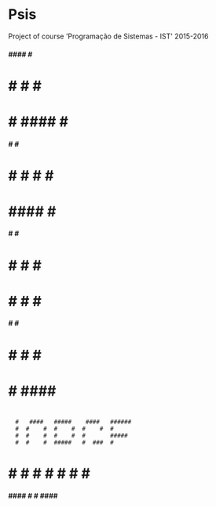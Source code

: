 # Psis
Project of course 'Programação de Sistemas - IST' 2015-2016

 #####    ####      #     ####
 #    #  #          #    #
 #    #   ####      #     ####
 #####        #     #         #
 #       #    #     #    #    #
 #        ####      #     ####


 #####   #    #     #
 #    #  #    #     #
 #    #  #    #     #
 #####   #    #     #
 #   #   #    #     #
 #    #   ####      #


 ######
 #
 #####
 #
 #
 ######


      #   ####   #####    ####   ######
      #  #    #  #    #  #    #  #
      #  #    #  #    #  #       #####
      #  #    #  #####   #  ###  #
 #    #  #    #  #   #   #    #  #
  ####    ####   #    #   ####   ######
